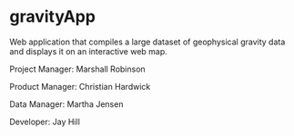 # gravityApp
Web application that compiles a large dataset of geophysical gravity data and displays it on an interactive web map.

Project Manager: 
Marshall Robinson

Product Manager:
Christian Hardwick

Data Manager:
Martha Jensen

Developer:
Jay Hill
